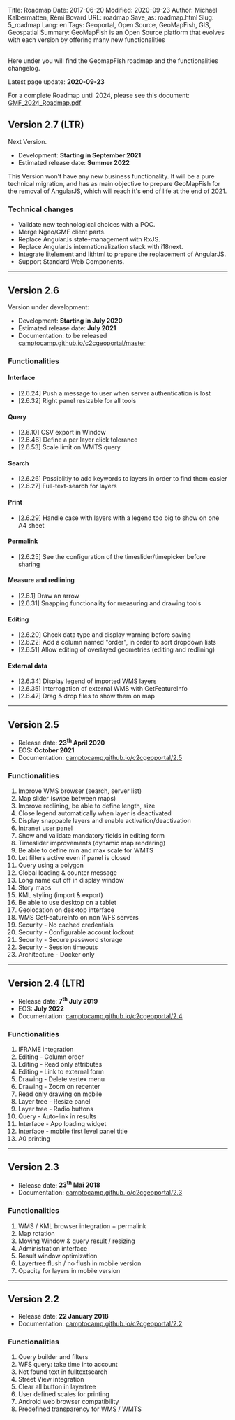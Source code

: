 Title: Roadmap
Date: 2017-06-20
Modified: 2020-09-23
Author: Michael Kalbermatten, Rémi Bovard
URL: roadmap
Save_as: roadmap.html
Slug: 5_roadmap
Lang: en
Tags: Geoportal, Open Source, GeoMapFish, GIS, Geospatial
Summary: GeoMapFish is an Open Source platform that evolves with each version by offering many new functionalities

<br />
Here under you will find the GeomapFish roadmap and the functionalities changelog.

Latest page update: **2020-09-23**

For a complete Roadmap until 2024, please see this document: [GMF_2024_Roadmap.pdf](/documents/meetings/2021-06-08/GMF_2024_Roadmap.pdf)

## Version 2.7 (LTR)

Next Version.

* Development: **Starting in September 2021**
* Estimated release date: **Summer 2022**

This Version won't have any new business functionality. It will be a pure technical migration, and has as main objective to prepare GeoMapFish for the removal of AngularJS, which will reach it's end of life at the end of 2021.

### Technical changes

* Validate new technological choices with a POC.
* Merge Ngeo/GMF client parts.
* Replace AngularJs state-management with RxJS.
* Replace AngularJs internationalization stack with i18next.
* Integrate litelement and lithtml to prepare the replacement of AngularJS.
* Support Standard Web Components.

<hr />

## Version 2.6

Version under development:

* Development: **Starting in July 2020**
* Estimated release date: **July 2021**
* Documentation: to be released [camptocamp.github.io/c2cgeoportal/master](https://camptocamp.github.io/c2cgeoportal/master/)

### Functionalities

#### Interface

* [2.6.24] Push a message to user when server authentication is lost
* [2.6.32] Right panel resizable for all tools

#### Query

* [2.6.10] CSV export in Window
* [2.6.46] Define a per layer click tolerance
* [2.6.53] Scale limit on WMTS query

#### Search

* [2.6.26] Possiblitiy to add keywords to layers in order to find them easier
* [2.6.27] Full-text-search for layers

#### Print

* [2.6.29] Handle case with layers with a legend too big to show on one A4 sheet

#### Permalink

* [2.6.25] See the configuration of the timeslider/timepicker before sharing

#### Measure and redlining

* [2.6.1] Draw an arrow
* [2.6.31] Snapping functionality for measuring and drawing tools

#### Editing

* [2.6.20] Check data type and display warning before saving
* [2.6.22] Add a column named "order", in order to sort dropdown lists
* [2.6.51] Allow editing of overlayed geometries (editing and redlining)

#### External data

* [2.6.34] Display legend of imported WMS layers
* [2.6.35] Interrogation of external WMS with GetFeatureInfo
* [2.6.47] Drag & drop files to show them on map

<hr />

## Version 2.5

* Release date: **23<sup>th</sup> April 2020**
* EOS: **October 2021**
* Documentation: [camptocamp.github.io/c2cgeoportal/2.5](https://camptocamp.github.io/c2cgeoportal/2.5/)

### Functionalities

1. Improve WMS browser (search, server list)
2. Map slider (swipe between maps)
3. Improve redlining, be able to define length, size
4. Close legend automatically when layer is deactivated
5. Display snappable layers and enable activation/deactivation
6. Intranet user panel
7. Show and validate mandatory fields in editing form
8. Timeslider improvements (dynamic map rendering)
9. Be able to define min and max scale for WMTS
10. Let filters active even if panel is closed
11. Query using a polygon
12. Global loading & counter message
13. Long name cut off in display window
14. Story maps
15. KML styling (import & export)
16. Be able to use desktop on a tablet
17. Geolocation on desktop interface
18. WMS GetFeatureInfo on non WFS servers
19. Security - No cached credentials
20. Security - Configurable account lockout
21. Security - Secure password storage
22. Security - Session timeouts
23. Architecture - Docker only

<hr />

## Version 2.4 (LTR)

* Release date: **7<sup>th</sup> July 2019**
* EOS: **July 2022**
* Documentation: [camptocamp.github.io/c2cgeoportal/2.4](https://camptocamp.github.io/c2cgeoportal/2.4/)

### Functionalities

1. IFRAME integration
2. Editing - Column order
3. Editing - Read only attributes
4. Editing - Link to external form
5. Drawing - Delete vertex menu
6. Drawing - Zoom on recenter
7. Read only drawing on mobile
8. Layer tree - Resize panel
9. Layer tree - Radio buttons
10. Query - Auto-link in results
11. Interface - App loading widget
12. Interface - mobile first level panel title
13. A0 printing

<hr />

## Version 2.3

* Release date: **23<sup>th</sup> Mai 2018**
* Documentation: [camptocamp.github.io/c2cgeoportal/2.3](https://camptocamp.github.io/c2cgeoportal/2.3/)

### Functionalities

1. WMS / KML browser integration + permalink
2. Map rotation
3. Moving Window & query result / resizing
4. Administration interface
5. Result window optimization
6. Layertree flush / no flush in mobile version
7. Opacity for layers in mobile version

<hr />

## Version 2.2

* Release date: **22 January 2018**
* Documentation: [camptocamp.github.io/c2cgeoportal/2.2](https://camptocamp.github.io/c2cgeoportal/2.2/)

### Functionalities

1. Query builder and filters
2. WFS query: take time into account
3. Not found text in fulltextsearch
4. Street View integration
5. Clear all button in layertree
6. User defined scales for printing
7. Android web browser compatibility
8. Predefined transparency for WMS / WMTS
